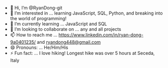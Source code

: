 - 👋 Hi, I’m @RyanDong-git
- 👀 I’m interested in ... learning JavaScript, SQL, Python, and breaking into the world of programming!
- 🌱 I’m currently learning ... JavaScript and SQL
- 💞️ I’m looking to collaborate on ... any and all projects
- 📫 How to reach me ... https://www.linkedin.com/in/ryan-dong-9a0401235/ and ryandong448@gmail.com
- 😄 Pronouns: ... He/Him/His
- ⚡ Fun fact: ... I love hiking! Longest hike was over 5 hours at Seceda, Italy

<!---
RyanDong-git/RyanDong-git is a ✨ special ✨ repository because its `README.md` (this file) appears on your GitHub profile.
You can click the Preview link to take a look at your changes.
--->

